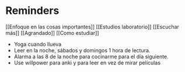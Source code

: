 # Reminders

[[Enfoque en las cosas importantes]]
[[Estudios laboratorio]]
[[Escuchar más]]
[[Agrandado]]
[[Como estudiar]]
+ Yoga cuando llueva
+ Leer en la noche, sábados y domingos 1 hora de lectura. 
+ Alarma a las 8 de la noche para cocinarme para el día siguiente. 
+ Use willpower para anki y para leer en vez de mirar películas

